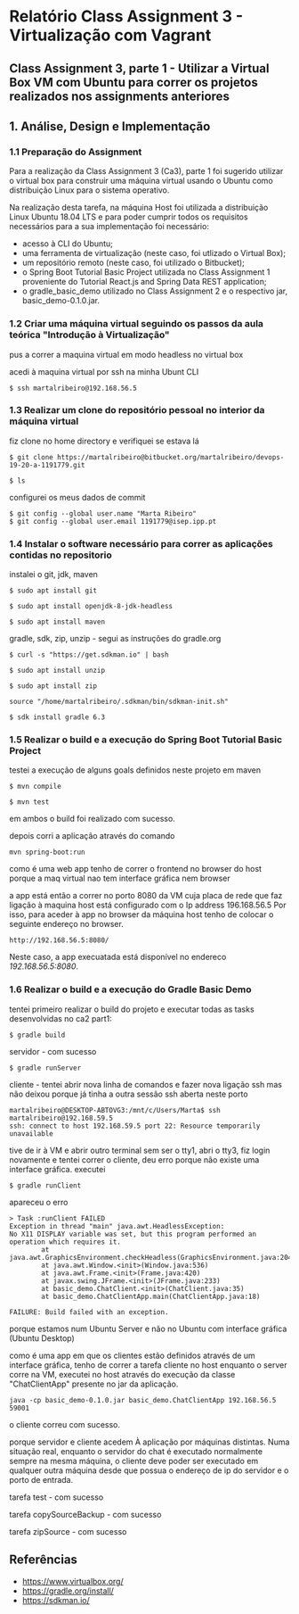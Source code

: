 # Relatório Class Assignment 3 - Virtualização com Vagrant

## Class Assignment 3, parte 1 - Utilizar a Virtual Box VM com Ubuntu para correr os projetos realizados nos assignments anteriores


## 1. Análise, Design e Implementação

### 1.1 Preparação do Assignment

Para a realização da Class Assignment 3 (Ca3), parte 1 foi sugerido utilizar o virtual box para construir uma máquina virtual 
usando o Ubuntu como distribuição Linux para o sistema operativo.

Na realização desta tarefa, na máquina Host foi utilizada a distribuição Linux Ubuntu 18.04 LTS e para poder cumprir todos os 
requisitos necessários para a sua implementação foi necessário:

  * acesso à CLI do Ubuntu;
  * uma ferramenta de virtualização (neste caso, foi utlizado o Virtual Box);
  * um repositório remoto (neste caso, foi utilizado o Bitbucket);
  * o Spring Boot Tutorial Basic Project utilizada no Class Assignment 1 proveniente do Tutorial React.js and Spring Data REST 
  application;
  * o gradle_basic_demo utilizado no Class Assignment 2 e o respectivo jar, basic_demo-0.1.0.jar.


### 1.2 Criar uma máquina virtual seguindo os passos da aula teórica "Introdução à Virtualização"



pus a correr a maquina virtual em modo headless no virtual box

acedi à maquina virtual por ssh na minha Ubunt CLI

````
$ ssh martalribeiro@192.168.56.5
````


### 1.3 Realizar um clone do repositório pessoal no interior da máquina virtual

fiz clone no home directory e verifiquei se estava lá

````
$ git clone https://martalribeiro@bitbucket.org/martalribeiro/devops-19-20-a-1191779.git

$ ls
````

configurei os meus dados de commit

````
$ git config --global user.name "Marta Ribeiro"
$ git config --global user.email 1191779@isep.ipp.pt
````

### 1.4 Instalar o software necessário para correr as aplicações contidas no repositorio

instalei o git, jdk, maven

````
$ sudo apt install git

$ sudo apt install openjdk-8-jdk-headless

$ sudo apt install maven
````

gradle, sdk, zip, unzip - segui as instruções do gradle.org

````
$ curl -s "https://get.sdkman.io" | bash

$ sudo apt install unzip

$ sudo apt install zip

source "/home/martalribeiro/.sdkman/bin/sdkman-init.sh"

$ sdk install gradle 6.3
````


### 1.5 Realizar o build e a execução do Spring Boot Tutorial Basic Project

testei a execução de alguns goals definidos neste projeto em maven
```
$ mvn compile

$ mvn test
```

em ambos o build foi realizado com sucesso.

depois corri a aplicação através do comando

````
mvn spring-boot:run
````


como é uma web app tenho de correr o frontend no browser do host porque a maq virtual nao tem interface gráfica nem browser

a app está então a correr no porto 8080 da VM cuja placa de rede que faz ligação à maquina host está configurado com o 
Ip address 196.168.56.5
Por isso, para aceder à app no browser da máquina host tenho de colocar o seguinte endereço no browser.

````
http://192.168.56.5:8080/
````

Neste caso, a app execuatada está disponível no endereco *192.168.56.5:8080*.




### 1.6 Realizar o build e a execução do Gradle Basic Demo

tentei primeiro realizar o build do projeto e executar todas as tasks desenvolvidas no ca2 part1:

```
$ gradle build
```

servidor - com sucesso

````
$ gradle runServer
````

cliente - tentei abrir nova linha de comandos e fazer nova ligação ssh mas não deixou porque já tinha a outra sessão ssh aberta neste porto

````
martalribeiro@DESKTOP-ABTOVG3:/mnt/c/Users/Marta$ ssh martalribeiro@192.168.59.5
ssh: connect to host 192.168.59.5 port 22: Resource temporarily unavailable
````

tive de ir à VM e abrir outro terminal sem ser o tty1, abri o tty3, fiz login novamente e tentei correr o cliente, deu erro porque
não existe uma interface gráfica. executei

````
$ gradle runClient
````

apareceu o erro

````
> Task :runClient FAILED
Exception in thread "main" java.awt.HeadlessException:
No X11 DISPLAY variable was set, but this program performed an operation which requires it.
        at java.awt.GraphicsEnvironment.checkHeadless(GraphicsEnvironment.java:204)
        at java.awt.Window.<init>(Window.java:536)
        at java.awt.Frame.<init>(Frame.java:420)
        at javax.swing.JFrame.<init>(JFrame.java:233)
        at basic_demo.ChatClient.<init>(ChatClient.java:35)
        at basic_demo.ChatClientApp.main(ChatClientApp.java:18)

FAILURE: Build failed with an exception.
````

porque estamos num Ubuntu Server e não no Ubuntu com interface gráfica (Ubuntu Desktop)

como é uma app em que os clientes estão definidos através de um interface gráfica, tenho de correr a tarefa cliente no host enquanto
o server corre na VM, executei no host através do execução da classe "ChatClientApp" presente no jar da aplicação.

````
java -cp basic_demo-0.1.0.jar basic_demo.ChatClientApp 192.168.56.5 59001
````

o cliente correu com sucesso.

porque servidor e cliente acedem À aplicação por máquinas distintas. Numa situação real, enquanto o servidor do chat é executado 
normalmente sempre na mesma máquina, o cliente deve poder ser executado em qualquer outra máquina desde que possua o endereço
de ip do servidor e o porto de entrada. 


tarefa test - com sucesso

tarefa copySourceBackup - com sucesso

tarefa zipSource - com sucesso



## Referências

* https://www.virtualbox.org/
* https://gradle.org/install/
* https://sdkman.io/


